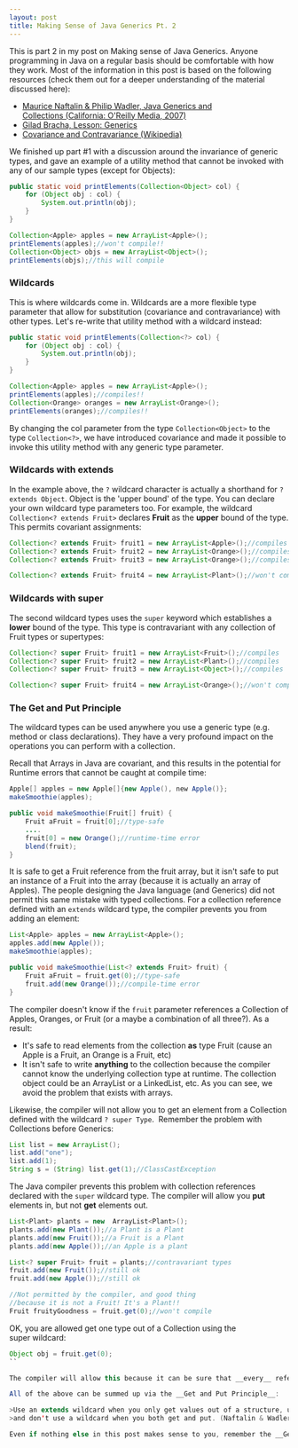 ```yaml
---
layout: post
title: Making Sense of Java Generics Pt. 2
---
```


This is part 2 in my post on Making sense of Java Generics. Anyone programming in Java on a regular basis should be comfortable with how they work. Most of the information in this post is based on the following resources (check them out for a deeper understanding of the material discussed here):

* [Maurice Naftalin & Philip Wadler, Java Generics and Collections (California: O'Reilly Media, 2007)](http://oreilly.com/catalog/9780596527754 "Java Generics and Collections")
* [Gilad Bracha, Lesson: Generics](http://docs.oracle.com/javase/tutorial/extra/generics/index.html "Lesson: Generics")
* [Covariance and Contravariance (Wikipedia)](https://en.wikipedia.org/wiki/Covariance_and_contravariance_(computer_science) "Covariance and Contravariance")

We finished up part #1 with a discussion around the invariance of generic types, and gave an example of a utility method that cannot be invoked with any of our sample types (except for Objects):

```java
public static void printElements(Collection<Object> col) {
    for (Object obj : col) {
        System.out.println(obj);
    }
}

Collection<Apple> apples = new ArrayList<Apple>();
printElements(apples);//won't compile!!
Collection<Object> objs = new ArrayList<Object>();
printElements(objs);//this will compile
```

### Wildcards

This is where wildcards come in. Wildcards are a more flexible type parameter that allow for substitution (covariance and contravariance) with other types. Let's re-write that utility method with a wildcard instead:

```java
public static void printElements(Collection<?> col) {
    for (Object obj : col) {
        System.out.println(obj);
    }
}

Collection<Apple> apples = new ArrayList<Apple>();
printElements(apples);//compiles!!
Collection<Orange> oranges = new ArrayList<Orange>();
printElements(oranges);//compiles!!
```

By changing the col parameter from the type `Collection<Object>` to the type `Collection<?>`, we have introduced covariance and made it possible to invoke this utility method with any generic type parameter. 

### Wildcards with __extends__

In the example above, the `?` wildcard character is actually a shorthand for `? extends Object`. Object is the 'upper bound' of the type.  You can declare your own wildcard type parameters too. For example, the wildcard `Collection<? extends Fruit>` declares __Fruit__ as the __upper__ bound of the type. This permits covariant assignments:

```java
Collection<? extends Fruit> fruit1 = new ArrayList<Apple>();//compiles
Collection<? extends Fruit> fruit2 = new ArrayList<Orange>();//compiles
Collection<? extends Fruit> fruit3 = new ArrayList<Orange>();//compiles

Collection<? extends Fruit> fruit4 = new ArrayList<Plant>();//won't compile!!
```

### Wildcards with __super__

The second wildcard types uses the `super` keyword which establishes a __lower__ bound of the type. This type is contravariant with any collection of Fruit types or supertypes:

```java
Collection<? super Fruit> fruit1 = new ArrayList<Fruit>();//compiles
Collection<? super Fruit> fruit2 = new ArrayList<Plant>();//compiles
Collection<? super Fruit> fruit3 = new ArrayList<Object>();//compiles

Collection<? super Fruit> fruit4 = new ArrayList<Orange>();//won't compile!!
```

### The Get and Put Principle

The wildcard types can be used anywhere you use a generic type (e.g. method or class declarations). They have a very profound impact on the operations you can perform with a collection. 

Recall that Arrays in Java are covariant, and this results in the potential for Runtime errors that cannot be caught at compile time:

```java
Apple[] apples = new Apple[]{new Apple(), new Apple()};
makeSmoothie(apples);

public void makeSmoothie(Fruit[] fruit) {
    Fruit aFruit = fruit[0];//type-safe
    ....
    fruit[0] = new Orange();//runtime-time error  
    blend(fruit);
}
```

It is safe to get a Fruit reference from the fruit array, but it isn't safe to put an instance of a Fruit into the array (because it is actually an array of Apples). The people designing the Java language (and Generics) did not permit this same mistake with typed collections. For a collection reference defined with an `extends` wildcard type, the compiler prevents you from adding an element:

```java
List<Apple> apples = new ArrayList<Apple>();
apples.add(new Apple());
makeSmoothie(apples);

public void makeSmoothie(List<? extends Fruit> fruit) {
    Fruit aFruit = fruit.get(0);//type-safe
    fruit.add(new Orange());//compile-time error
}
```

The compiler doesn't know if the `fruit` parameter references a Collection of Apples, Oranges, or Fruit (or a maybe a combination of all three?). As a result:

- It's safe to read elements from the collection __as__ type Fruit (cause an Apple is a Fruit, an Orange is a Fruit, etc)
- It isn't safe to write __anything__ to the collection because the compiler cannot know the underlying collection type at runtime. The collection object could be an ArrayList<Apple> or a LinkedList<Orange>, etc. As you can see, we avoid the problem that exists with arrays.

Likewise, the compiler will not allow you to get an element from a Collection defined with the wildcard `? super Type`.  Remember the problem with Collections before Generics:

```java
List list = new ArrayList();
list.add("one");
list.add(1);
String s = (String) list.get(1);//ClassCastException
```

The Java compiler prevents this problem with collection references declared with the `super` wildcard type. The compiler will allow you __put__ elements in, but not __get__ elements out.

```java
List<Plant> plants = new  ArrayList<Plant>();
plants.add(new Plant());//a Plant is a Plant
plants.add(new Fruit());//a Fruit is a Plant
plants.add(new Apple());//an Apple is a plant

List<? super Fruit> fruit = plants;//contravariant types
fruit.add(new Fruit());//still ok 
fruit.add(new Apple());//still ok

//Not permitted by the compiler, and good thing 
//because it is not a Fruit! It's a Plant!!
Fruit fruityGoodness = fruit.get(0);//won't compile
```

OK, you are allowed get one type out of a Collection using the super wildcard:
  
```java
Object obj = fruit.get(0);
``

The compiler will allow this because it can be sure that __every__ reference type is an Object. Just don't forget, the reference could also be null (but that's nothing new).

All of the above can be summed up via the __Get and Put Principle__:

>Use an extends wildcard when you only get values out of a structure, user a super wildcard when you only put values into a structure, 
>and don't use a wildcard when you both get and put. (Naftalin & Wadler, [Java Generics and Collections](http://oreilly.com/catalog/9780596527754), pg 19).

Even if nothing else in this post makes sense to you, remember the __Get and Put Principle__! It is __inviolable__.... even if it doesn't seem... you know... intuitive.
